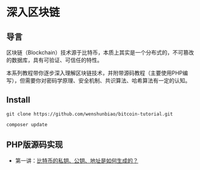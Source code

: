 深入区块链
===============

## 导言

区块链（Blockchain）技术源于比特币，本质上其实是一个分布式的，不可篡改的数据库，具有可验证、可信任的特性。

本系列教程带你逐步深入理解区块链技术，并附带源码教程（主要使用PHP编写），但需要你对密码学原理、安全机制、共识算法、哈希算法有一定的认知。

## Install
```
git clone https://github.com/wenshunbiao/bitcoin-tutorial.git
```
```
composer update
```

## PHP版源码实现
- 第一讲：[比特币的私钥、公钥、地址是如何生成的？](address.php)
